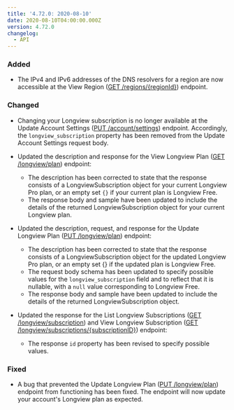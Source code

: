 ```yaml
---
title: '4.72.0: 2020-08-10'
date: 2020-08-10T04:00:00.000Z
version: 4.72.0
changelog:
  - API
---
```


### Added

- The IPv4 and IPv6 addresses of the DNS resolvers for a region are now accessible at the View Region ([GET /regions/{regionId}](api/v4/regions-region-id)) endpoint.

### Changed

- Changing your Longview subscription is no longer available at the Update Account Settings ([PUT /account/settings](/api/v4/account-settings/#put)) endpoint. Accordingly, the `longview_subscription` property has been removed from the Update Account Settings request body.

- Updated the description and response for the View Longview Plan ([GET /longview/plan](/api/v4/longview-plan)) endpoint:
  - The description has been corrected to state that the response consists of a LongviewSubscription object for your current Longview Pro plan, or an empty set `{}` if your current plan is Longview Free.
  - The response body and sample have been updated to include the details of the returned LongviewSubscription object for your current Longview plan.

- Updated the description, request, and response for the Update Longview Plan ([PUT /longview/plan](/api/v4/longview-plan/#put)) endpoint:
  - The description has been corrected to state that the response consists of a LongviewSubscription object for the updated Longview Pro plan, or an empty set {} if the updated plan is Longview Free.
  - The request body schema has been updated to specify possible values for the `longview_subscription` field and to reflect that it is nullable, with a `null` value corresponding to Longview Free.
  - The response body and sample have been updated to include the details of the returned LongviewSubscription object.

- Updated the response for the List Longview Subscriptions ([GET /longview/subscription](/api/v4/longview-subscriptions)) and View Longview Subscription ([GET /longview/subscriptions/{subscriptionID}](/api/v4/longview-subscriptions-subscription-id)) endpoint:
  - The response `id` property has been revised to specify possible values.

### Fixed

- A bug that prevented the Update Longview Plan ([PUT /longview/plan](/api/v4/longview-plan/#put)) endpoint from functioning has been fixed. The endpoint will now update your account's Longview plan as expected.
